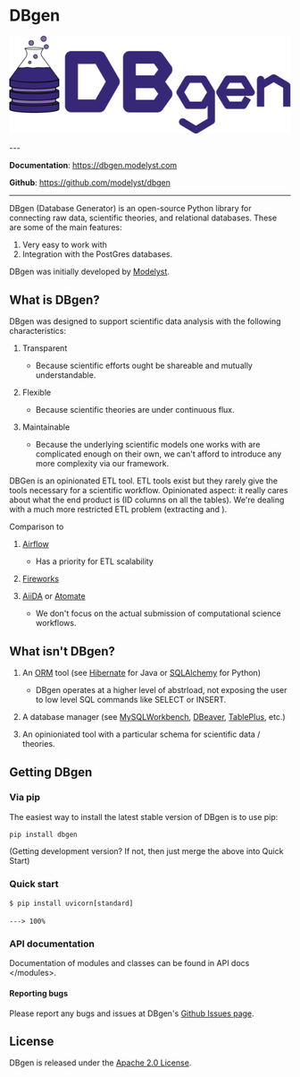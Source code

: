 <!--
 Licensed to the Apache Software Foundation (ASF) under one
 or more contributor license agreements.  See the NOTICE file
 distributed with this work for additional information
 regarding copyright ownership.  The ASF licenses this file
 to you under the Apache License, Version 2.0 (the
 "License"); you may not use this file except in compliance
 with the License.  You may obtain a copy of the License at

   http://www.apache.org/licenses/LICENSE-2.0

 Unless required by applicable law or agreed to in writing,
 software distributed under the License is distributed on an
 "AS IS" BASIS, WITHOUT WARRANTIES OR CONDITIONS OF ANY
 KIND, either express or implied.  See the License for the
 specific language governing permissions and limitations
 under the License.
 -->

# DBgen

<p align="center">
  <a href="https://dbgen.modelyst.com"><img src="img/dbgen_logo.png" alt="DBgen"></a>
</p>
---

**Documentation**: <a href="https://dbgen.modelyst.com" target="_blank">https://dbgen.modelyst.com</a>

**Github**: <a href="https://github.com/modelyst/dbgen" target="_blank">https://github.com/modelyst/dbgen</a>

---

DBgen (Database Generator) is an open-source Python library for
connecting raw data, scientific theories, and relational databases.
These are some of the main features:

1.  Very easy to work with
2.  Integration with the PostGres databases.

DBgen was initially developed by [Modelyst](https://www.modelyst.com/).

## What is DBgen?

DBgen was designed to support scientific data analysis with the following
characteristics:

1.  Transparent
    - Because scientific efforts ought be shareable and mutually
    understandable.

2.  Flexible
    - Because scientific theories are under continuous flux.


3.  Maintainable
    - Because the underlying scientific models one works with are
    complicated enough on their own, we can't afford to introduce
    any more complexity via our framework.

DBGen is an opinionated ETL tool. ETL tools exist but they rarely
give the tools necessary for a scientific workflow. Opinionated
aspect: it really cares about what the end product is (ID columns on
all the tables). We're dealing with a much more restricted ETL
problem (extracting and ).

Comparison to

1. [Airflow](https://airflow.apache.org/)
    -   Has a priority for ETL scalability

2. [Fireworks](https://materialsproject.github.io/fireworks/)


3. [AiiDA](http://www.aiida.net/) or [Atomate](https://atomate.org/)
    -   We don't focus on the actual submission of computational
        science workflows.

## What isn't DBgen?

1. An [ORM](https://en.wikipedia.org/wiki/Object-relational_mapping) tool (see [Hibernate](http://hibernate.org/orm/) for Java or [SQLAlchemy](https://www.sqlalchemy.org/) for Python)
    - DBgen operates at a higher level of abstrload, not exposing the user to low level SQL commands like SELECT or INSERT.

2. A database manager (see
   [MySQLWorkbench](https://www.mysql.com/products/workbench/),
   [DBeaver](https://dbeaver.io/), [TablePlus](https://tableplus.com/),
   etc.)
3. An opinioniated tool with a particular schema for scientific data /
   theories.

## Getting DBgen

### Via pip

The easiest way to install the latest stable version of DBgen is to use
pip:

    pip install dbgen

(Getting development version? If not, then just merge the above into
Quick Start)

### Quick start

<div class="termy">

```console
$ pip install uvicorn[standard]

---> 100%
```

</div>



### API documentation

Documentation of modules and classes can be found in
API docs \</modules\>.

#### Reporting bugs

Please report any bugs and issues at DBgen's [Github Issues
page](https://github.com/modelyst/dbgen/issues).

## License

DBgen is released under the [Apache 2.0 License](license/).
